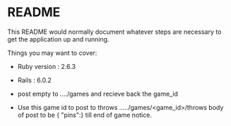 # README

This README would normally document whatever steps are necessary to get the
application up and running.

Things you may want to cover:

* Ruby version : 2.6.3

* Rails : 6.0.2

* post empty to ..../games   and recieve back the game_id

* Use this game id to post to throws    ...../games/<game_id>/throws   body of post to be { "pins":<pins>} till end of game notice.
